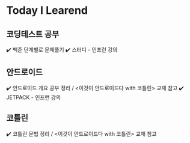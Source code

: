 # Today I Learend <br/>

## 코딩테스트 공부
✔️ 백준 단계별로 문제풀기
✔️ 스터디 - 인프런 강의

## 안드로이드
✔️ 안드로이드 개요 공부 정리 / <이것이 안드로이드다 with 코틀린> 교재 참고
✔️ JETPACK - 인프런 강의

## 코틀린
✔️ 코틀린 문법 정리 / <이것이 안드로이드다 with 코틀린> 교재 참고
